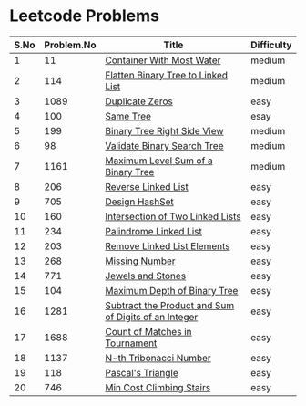 # Leetcode Problems

| S.No | Problem.No | Title                                                                                                                                       | Difficulty |
| ---- | ---------- | ------------------------------------------------------------------------------------------------------------------------------------------- | ---------- |
| 1    | 11         | [Container With Most Water](https://leetcode.com/problems/container-with-most-water/)                                                       | medium     |
| 2    | 114        | [Flatten Binary Tree to Linked List](https://leetcode.com/problems/flatten-binary-tree-to-linked-list/)                                     | medium     |
| 3    | 1089       | [Duplicate Zeros](https://leetcode.com/problems/duplicate-zeros/)                                                                           | easy       |
| 4    | 100        | [Same Tree](https://leetcode.com/problems/same-tree/)                                                                                       | esay       |
| 5    | 199        | [Binary Tree Right Side View](https://leetcode.com/problems/binary-tree-right-side-view/)                                                   | medium     |
| 6    | 98         | [ Validate Binary Search Tree](https://leetcode.com/problemsvalidate-binary-search-tree)                                                    | medium     |
| 7    | 1161       | [Maximum Level Sum of a Binary Tree](https://leetcode.com/problems/maximum-level-sum-of-a-binary-tree/)                                     | medium     |
| 8    | 206        | [Reverse Linked List](https://leetcode.com/problems/reverse-linked-list/)                                                                   | easy       |
| 9    | 705        | [Design HashSet](https://leetcode.com/problems/design-hashset/)                                                                             | easy       |
| 10   | 160        | [Intersection of Two Linked Lists](https://leetcode.com/problems/intersection-of-two-linked-lists/)                                         | easy       |
| 11   | 234        | [Palindrome Linked List](https://leetcode.com/problems/palindrome-linked-list/)                                                             | easy       |
| 12   | 203        | [Remove Linked List Elements](https://leetcode.com/problems/remove-linked-list-elements/)                                                   | easy       |
| 13   | 268        | [Missing Number](https://leetcode.com/problems/missing-number/)                                                                             | easy       |
| 14   | 771        | [Jewels and Stones](https://leetcode.com/problems/jewels-and-stones/submissions/)                                                           | easy       |
| 15   | 104        | [Maximum Depth of Binary Tree](https://leetcode.com/problems/maximum-depth-of-binary-tree/)                                                 | easy       |
| 16   | 1281       | [Subtract the Product and Sum of Digits of an Integer](https://leetcode.com/problems/subtract-the-product-and-sum-of-digits-of-an-integer/) | easy       |
| 17   | 1688       | [Count of Matches in Tournament](https://leetcode.com/problems/count-of-matches-in-tournament/)                                             | easy       |
| 18   | 1137       | [N-th Tribonacci Number](https://leetcode.com/problems/n-th-tribonacci-number/)                                                             | easy       |
| 19   | 118        | [Pascal's Triangle](https://leetcode.com/problems/pascals-triangle/)                                                                        | easy       |
| 20   | 746        | [Min Cost Climbing Stairs](https://leetcode.com/problems/min-cost-climbing-stairs/)                                                         | easy       |

